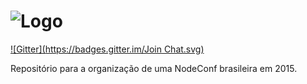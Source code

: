 ![Logo](https://i.imgur.com/S8l0G8h.jpg)
==========

[![Gitter](https://badges.gitter.im/Join Chat.svg)](https://gitter.im/nodebr/nodeconfbr?utm_source=badge&utm_medium=badge&utm_campaign=pr-badge&utm_content=badge)

Repositório para a organização de uma NodeConf brasileira em 2015.
